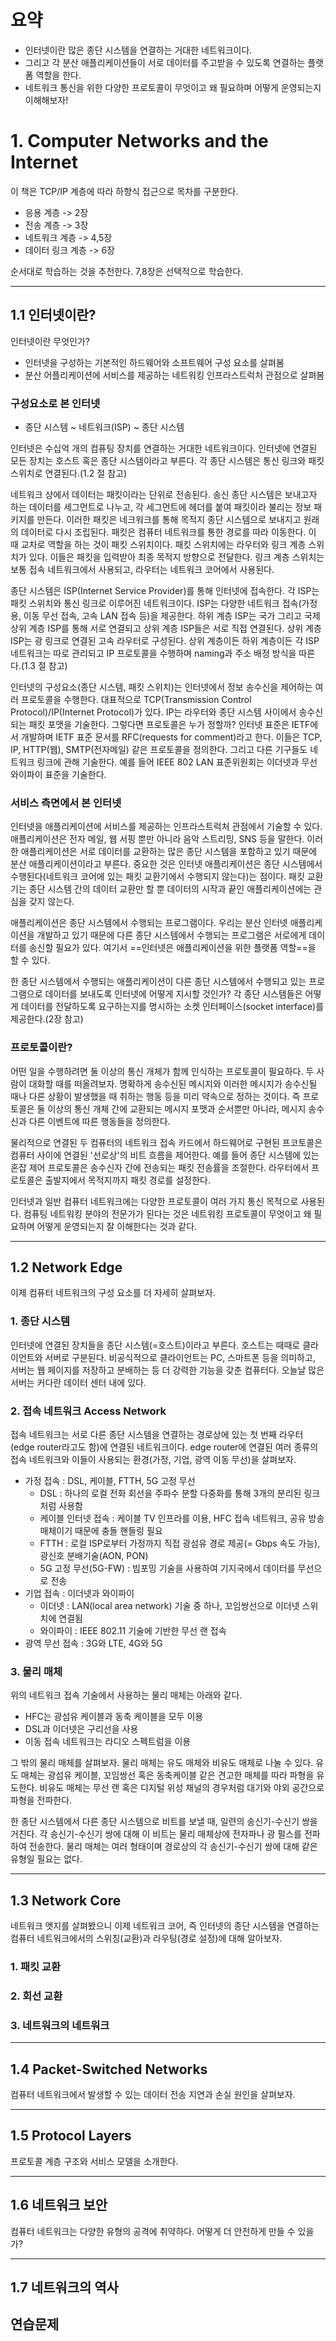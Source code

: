 # 요약
- 인터넷이란 많은 종단 시스템을 연결하는 거대한 네트워크이다. 
- 그리고 각 분산 애플리케이션들이 서로 데이터를 주고받을 수 있도록 연결하는 플랫폼 역할을 한다. 
- 네트워크 통신을 위한 다양한 프로토콜이 무엇이고 왜 필요하며 어떻게 운영되는지 이해해보자!

# 1. Computer Networks and the Internet
이 책은 TCP/IP 계층에 따라 하향식 접근으로 목차를 구분한다.

- 응용 계층 -> 2장
- 전송 계층 -> 3장
- 네트워크 계층 -> 4,5장
- 데이터 링크 계층 -> 6장

순서대로 학습하는 것을 추천한다. 7,8장은 선택적으로 학습한다.

---
## 1.1 인터넷이란?
인터넷이란 무엇인가?
- 인터넷을 구성하는 기본적인 하드웨어와 소프트웨어 구성 요소를 살펴봄
- 분산 어플리케이션에 서비스를 제공하는 네트워킹 인프라스트럭처 관점으로 살펴봄
### 구성요소로 본 인터넷
- 종단 시스템 ~ 네트워크(ISP) ~ 종단 시스템

인터넷은 수십억 개의 컴퓨팅 장치를 연결하는 거대한 네트워크이다. 인터넷에 연결된 모든 장치는 호스트 혹은 종단 시스템이라고 부른다. 각 종단 시스템은 통신 링크와 패킷 스위치로 연결된다.(1.2 절 참고)

네트워크 상에서 데이터는 패킷이라는 단위로 전송된다. 송신 종단 시스템은 보내고자 하는 데이터를 세그먼트로 나누고, 각 세그먼트에 헤더를 붙여 패킷이라 불리는 정보 패키지를 만든다.
이러한 패킷은 네크워크를 통해 목적지 종단 시스템으로 보내지고 원래의 데이터로 다시 조립된다. 
패킷은 컴퓨터 네트워크를 통한 경로를 따라 이동한다. 이 때 교차로 역할을 하는 것이 패킷 스위치이다. 패킷 스위치에는 라우터와 링크 계층 스위치가 있다. 이들은 패킷을 입력받아 최종 목적지 방향으로 전달한다.
링크 계층 스위치는 보통 접속 네트워크에서 사용되고, 라우터는 네트워크 코어에서 사용된다.

종단 시스템은 ISP(Internet Service Provider)를 통해 인터넷에 접속한다. 각 ISP는 패킷 스위치와 통신 링크로 이루어진 네트워크이다.
ISP는 다양한 네트워크 접속(가정용, 이동 무선 접속, 고속 LAN 접속 등)을 제공한다.
하위 계층 ISP는 국가 그리고 국제 상위 계층 ISP를 통해 서로 연결되고 상위 계층 ISP들은 서로 직접 연결된다.
상위 계층 ISP는 광 링크로 연결된 고속 라우터로 구성된다. 상위 계층이든 하위 계층이든 각 ISP 네트워크는 따로 관리되고 IP 프로토콜을 수행하며 naming과 주소 배정 방식을 따른다.(1.3 절 참고)

인터넷의 구성요소(종단 시스템, 패킷 스위치)는 인터넷에서 정보 송수신을 제어하는 여러 프로토콜을 수행한다.
대표적으로 TCP(Transmission Control Protocol)/IP(Internet Protocol)가 있다.
IP는 라우터와 종단 시스템 사이에서 송수신되는 패킷 포맷을 기술한다.
그렇다면 프로토콜은 누가 정할까? 인터넷 표준은 IETF에서 개발하며 IETF 표준 문서를 RFC(requests for comment)라고 한다. 이들은 TCP, IP, HTTP(웹), SMTP(전자메일) 같은 프로토콜을 정의한다.
그리고 다른 기구들도 네트워크 링크에 관해 기술한다. 예를 들어 IEEE 802 LAN 표준위원회는 이더넷과 무선 와이파이 표준을 기술한다.

### 서비스 측면에서 본 인터넷
인터넷을 애플리케이션에 서비스를 제공하는 인프라스트럭처 관점에서 기술할 수 있다. 애플리케이션은 전자 메일, 웹 서핑 뿐만 아니라 음악 스트리밍, SNS 등을 말한다.
이러한 애플리케이션은 서로 데이터를 교환하는 많은 종단 시스템을 포함하고 있기 때문에 분산 애플리케이션이라고 부른다.
중요한 것은 인터넷 애플리케이션은 종단 시스템에서 수행된다(네트워크 코어에 있는 패킷 교환기에서 수행되지 않는다)는 점이다. 
패킷 교환기는 종단 시스템 간의 데이터 교환만 할 뿐 데이터의 시작과 끝인 애플리케이션에는 관심을 갖지 않는다.

애플리케이션은 종단 시스템에서 수행되는 프로그램이다. 우리는 분산 인터넷 애플리케이션을 개발하고 있기 때문에 다른 종단 시스템에서 수행되는 프로그램은 서로에게 데이터를 송신할 필요가 있다.
여기서 ==인터넷은 애플리케이션을 위한 플랫폼 역할==을 할 수 있다.

한 종단 시스템에서 수행되는 애플리케이션이 다른 종단 시스템에서 수행되고 있는 프로그램으로 데이터를 보내도록 인터넷에 어떻게 지시할 것인가?
각 종단 시스템들은 어떻게 데이터를 전달하도록 요구하는지를 명시하는 소켓 인터페이스(socket interface)를 제공한다.(2장 참고)

### 프로토콜이란?
어떤 일을 수행하려면 둘 이상의 통신 개체가 함께 인식하는 프로토콜이 필요하다. 두 사람이 대화할 때를 떠올려보자.
명확하게 송수신된 메시지와 이러한 메시지가 송수신될 때나 다른 상황이 발생했을 때 취하는 행동 등을 미리 약속으로 정하는 것이다.
즉 프로토콜은 둘 이상의 통신 개체 간에 교환되는 메시지 포맷과 순서뿐만 아니라, 메시지 송수신과 다른 이벤트에 따른 행동들을 정의한다.

물리적으로 연결된 두 컴퓨터의 네트워크 접속 카드에서 하드웨어로 구현된 프코토콜은 컴퓨터 사이에 연결된 '선로상'의 비트 흐름을 제어한다. 
예를 들어 종단 시스템에 있는 혼잡 제어 프로토콜은 송수신자 간에 전송되는 패킷 전송률을 조절한다.
라우터에서 프로토콜은 출발지에서 목적지까지 패킷 경로를 설정한다.

인터넷과 일반 컴퓨터 네트워크에는 다양한 프로토콜이 여러 가지 통신 목적으로 사용된다. 
컴퓨팅 네트워킹 분야의 전문가가 된다는 것은 네트워킹 프로토콜이 무엇이고 왜 필요하며 어떻게 운영되는지 잘 이해한다는 것과 같다.

---
## 1.2 Network Edge
이제 컴퓨터 네트워크의 구성 요소를 더 자세히 살펴보자.
### 1. 종단 시스템
인터넷에 연결된 장치들을 종단 시스템(=호스트)이라고 부른다. 호스트는 때때로 클라이언트와 서버로 구분된다.
비공식적으로 클라이언트는 PC, 스마트폰 등을 의미하고, 서버는 웹 페이지를 저장하고 분배하는 등 더 강력한 기능을 갖춘 컴퓨터다.
오늘날 많은 서버는 커다란 데이터 센터 내에 있다.

### 2. 접속 네트워크 Access Network
접속 네트워크는 서로 다른 종단 시스템을 연결하는 경로상에 있는 첫 번째 라우터(edge router라고도 함)에 연결된 네트워크이다.
edge router에 연결된 여러 종류의 접속 네트워크와 이들이 사용되는 환경(가정, 기업, 광역 이동 무선)을 살펴보자.
- 가정 접속 : DSL, 케이블, FTTH, 5G 고정 무선
  - DSL : 하나의 로컬 전화 회선을 주파수 분할 다중화를 통해 3개의 분리된 링크처럼 사용함
  - 케이블 인터넷 접속 : 케이블 TV 인프라를 이용, HFC 접속 네트워크, 공유 방송 매체이기 때문에 충돌 핸들링 필요
  - FTTH : 로컬 ISP로부터 가정까지 직접 광섬유 경로 제공(= Gbps 속도 가능), 광신호 분배기술(AON, PON)
  - 5G 고정 무선(5G-FW) : 빔포밍 기술을 사용하여 기지국에서 데이터를 무선으로 전송
- 기업 접속 : 이더넷과 와이파이
  - 이더넷 : LAN(local area network) 기술 중 하나, 꼬임쌍선으로 이더넷 스위치에 연결됨
  - 와이파이 : IEEE 802.11 기술에 기반한 무선 랜 접속
- 광역 무선 접속 : 3G와 LTE, 4G와 5G

### 3. 물리 매체
위의 네트워크 접속 기술에서 사용하는 물리 매체는 아래와 같다.
- HFC는 광섬유 케이블과 동축 케이블을 모두 이용 
- DSL과 이더넷은 구리선을 사용 
- 이동 접속 네트워크는 라디오 스펙트럼을 이용

그 밖의 물리 매체를 살펴보자. 물리 매체는 유도 매체와 비유도 매체로 나눌 수 있다. 
유도 매체는 광섬유 케이블, 꼬임쌍선 혹은 동축케이블 같은 견고한 매체를 따라 파형을 유도한다.
비유도 매체는 무선 랜 혹은 디지털 위성 채널의 경우처럼 대기와 야외 공간으로 파형을 전파한다.

한 종단 시스템에서 다른 종단 시스템으로 비트를 보낼 때, 일련의 송신기-수신기 쌍을 거친다. 각 송신기-수신기 쌍에 대해 이 비트는 물리 매체상에 전자파나 광 펄스를 전파하여 전송한다.
물리 매체는 여러 형태이며 경로상의 각 송신기-수신기 쌍에 대해 같은 유형일 필요는 없다.

---
## 1.3 Network Core
네트워크 엣지를 살펴봤으니 이제 네트워크 코어, 즉 인터넷의 종단 시스템을 연결하는 컴퓨터 네트워크에서의 스위칭(교환)과 라우팅(경로 설정)에 대해 알아보자.
### 1. 패킷 교환

### 2. 회선 교환

### 3. 네트워크의 네트워크


---
## 1.4 Packet-Switched Networks
컴퓨터 네트워크에서 발생할 수 있는 데이터 전송 지연과 손실 원인을 살펴보자.

---
## 1.5 Protocol Layers
프로토콜 계층 구조와 서비스 모델을 소개한다.

---
## 1.6 네트워크 보안
컴퓨터 네트워크는 다양한 유형의 공격에 취약하다. 어떻게 더 안전하게 만들 수 있을가?

---
## 1.7 네트워크의 역사

## 연습문제
